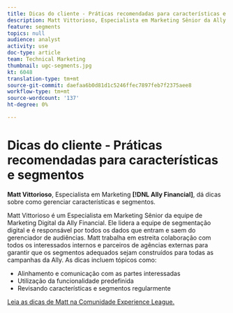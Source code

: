 ```yaml
---
title: Dicas do cliente - Práticas recomendadas para características e segmentos
description: Matt Vittorioso, Especialista em Marketing Sênior da Ally Financial, dá dicas sobre como gerenciar características e segmentos.
feature: segments
topics: null
audience: analyst
activity: use
doc-type: article
team: Technical Marketing
thumbnail: ugc-segments.jpg
kt: 6048
translation-type: tm+mt
source-git-commit: daefaa6b0d81d1c5246ffec7897feb7f2375aee8
workflow-type: tm+mt
source-wordcount: '137'
ht-degree: 0%

---
```



# Dicas do cliente - Práticas recomendadas para características e segmentos

**Matt Vittorioso**, Especialista em Marketing  **[!DNL Ally Financial]**, dá dicas sobre como gerenciar características e segmentos.

Matt Vittorioso é um Especialista em Marketing Sênior da equipe de Marketing Digital da Ally Financial. Ele lidera a equipe de segmentação digital e é responsável por todos os dados que entram e saem do gerenciador de audiências. Matt trabalha em estreita colaboração com todos os interessados internos e parceiros de agências externas para garantir que os segmentos adequados sejam construídos para todas as campanhas da Ally. As dicas incluem tópicos como:

* Alinhamento e comunicação com as partes interessadas
* Utilização da funcionalidade predefinida
* Revisando características e segmentos regularmente

[Leia as dicas de Matt na Comunidade Experience League.](https://experienceleaguecommunities.adobe.com/t5/adobe-audience-manager-blogs/traits-and-segments-best-practices/ba-p/367729)
